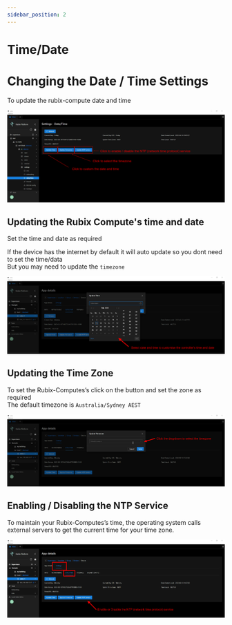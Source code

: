 ```yaml
---
sidebar_position: 2
---
```


# Time/Date


# Changing the Date / Time Settings

To update the rubix-compute date and time



![max800px](img/time-overview.png)

## Updating the Rubix Compute's time and date
Set the time and date as required

If the device has the internet by default it will auto update so you dont need to set the time/data <br/>
But you may need to update the `timezone`

![max800px](img/select-date.png)

## Updating the Time Zone

To set the Rubix-Computes’s click on the button and set the zone as required <br/>
The default timezone is `Australia/Sydney AEST`

![max800px](img/set-tz.png)

## Enabling / Disabling the NTP Service

To maintain your Rubix-Computes’s time, the operating system calls external servers to get the current time for your time zone.

![max800px](img/time-ntp.png)